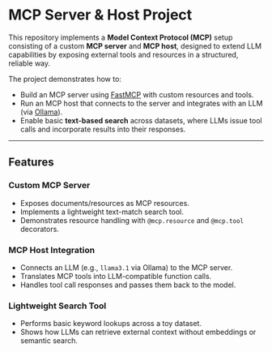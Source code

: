# MCP Server & Host Project

This repository implements a **Model Context Protocol (MCP)** setup consisting of a custom **MCP server** and **MCP host**, designed to extend LLM capabilities by exposing external tools and resources in a structured, reliable way.

The project demonstrates how to:
- Build an MCP server using [FastMCP](https://pypi.org/project/fastmcp/) with custom resources and tools.  
- Run an MCP host that connects to the server and integrates with an LLM (via [Ollama](https://ollama.ai/)).  
- Enable basic **text-based search** across datasets, where LLMs issue tool calls and incorporate results into their responses.  

---

## Features

### **Custom MCP Server**
- Exposes documents/resources as MCP resources.  
- Implements a lightweight text-match search tool.  
- Demonstrates resource handling with `@mcp.resource` and `@mcp.tool` decorators.  

### **MCP Host Integration**
- Connects an LLM (e.g., `llama3.1` via Ollama) to the MCP server.  
- Translates MCP tools into LLM-compatible function calls.  
- Handles tool call responses and passes them back to the model.  

### **Lightweight Search Tool**
- Performs basic keyword lookups across a toy dataset.  
- Shows how LLMs can retrieve external context without embeddings or semantic search.  
